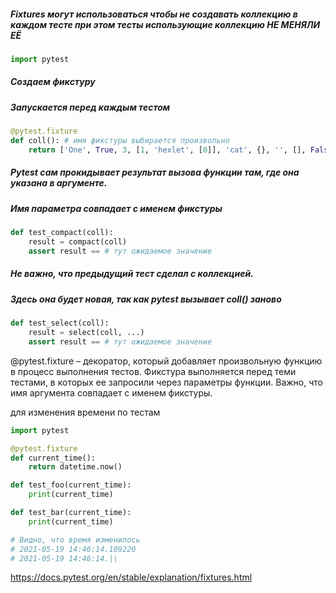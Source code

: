 ##### Fixtures могут использоваться чтобы не создавать коллекцию в каждом тесте при этом тесты использующие коллекцию НЕ МЕНЯЛИ ЕË

```python
import pytest
```

##### Создаем фикстуру
##### Запускается перед каждым тестом
```python
@pytest.fixture
def coll(): # имя фикстуры выбирается произвольно
    return ['One', True, 3, [1, 'hexlet', [0]], 'cat', {}, '', [], False]
```

##### Pytest сам прокидывает результат вызова функции там, где она указана в аргументе.
##### Имя параметра совпадает с именем фикстуры
```python
def test_compact(coll):
    result = compact(coll)
    assert result == # тут ожидаемое значение
```

##### Не важно, что предыдущий тест сделал с коллекцией.
##### Здесь она будет новая, так как pytest вызывает coll() заново

```python
def test_select(coll):
    result = select(coll, ...)
    assert result == # тут ожидаемое значение
```

@pytest.fixture – декоратор, который добавляет произвольную функцию в процесс выполнения тестов. Фикстура выполняется перед теми тестами, в которых ее запросили через параметры функции. Важно, что имя аргумента совпадает с именем фикстуры.

для изменения времени по тестам
```python
import pytest

@pytest.fixture
def current_time():
    return datetime.now()

def test_foo(current_time):
    print(current_time)

def test_bar(current_time):
    print(current_time)

# Видно, что время изменилось
# 2021-05-19 14:46:14.109220
# 2021-05-19 14:46:14.|\
```
https://docs.pytest.org/en/stable/explanation/fixtures.html